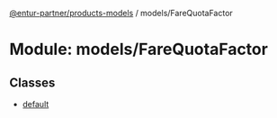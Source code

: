 [@entur-partner/products-models](../README.md) / models/FareQuotaFactor

# Module: models/FareQuotaFactor

## Classes

- [default](../classes/models_FareQuotaFactor.default.md)
